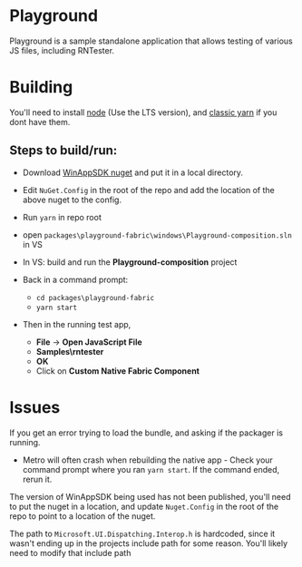 # Playground

Playground is a sample standalone application that allows testing of various JS files, including RNTester.

# Building

You'll need to install [node](https://nodejs.org/en/download) (Use the LTS version), and [classic yarn](https://classic.yarnpkg.com/en/docs/install#windows-stable) if you dont have them.

## Steps to build/run:
- Download [WinAppSDK nuget](https://artprodcussu4.artifacts.visualstudio.com/Acb55739e-4afe-46a3-970f-1b49d8ee7564/55e8140e-57ac-4e5f-8f9c-c7c15b51929d/_apis/artifact/cGlwZWxpbmVhcnRpZmFjdDovL21pY3Jvc29mdC9wcm9qZWN0SWQvNTVlODE0MGUtNTdhYy00ZTVmLThmOWMtYzdjMTViNTE5MjlkL2J1aWxkSWQvNzg1NjQ1ODUvYXJ0aWZhY3ROYW1lL1dpbmRvd3NBcHBTREtfTnVnZXRfQW5kX01TSVg1/content?format=file&subPath=%2FNugetPackages%2FMicrosoft.WindowsAppSDK.1.5.230906000-experimental.nupkg) and put it in a local directory.
- Edit `NuGet.Config` in the root of the repo and add the location of the above nuget to the config.
- Run `yarn` in repo root
- open `packages\playground-fabric\windows\Playground-composition.sln` in VS
- In VS: build and run the **Playground-composition** project
- Back in a command prompt:
    - `cd packages\playground-fabric`
    - `yarn start`

- Then in the running test app, 
    - **File** -> **Open JavaScript File**
    - **Samples\rntester**
    - **OK**
    - Click on **Custom Native Fabric Component**



# Issues
If you get an error trying to load the bundle, and asking if the packager is running.
 - Metro will often crash when rebuilding the native app - Check your command prompt where you ran `yarn start`.  If the command ended, rerun it.

The version of WinAppSDK being used has not been published, you'll need to put the nuget in a location, and update `Nuget.Config` in the root of the repo to point to a location of the nuget.

The path to `Microsoft.UI.Dispatching.Interop.h` is hardcoded, since it wasn't ending up in the projects include path for some reason.  You'll likely need to modify that include path